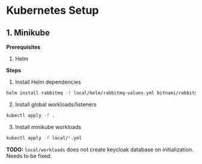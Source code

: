 # Kubernetes Setup

## 1. Minikube

**Prerequisites**

1. Helm

**Steps**

1. Install Helm dependencies

```sh
helm install rabbitmq -f local/helm/rabbitmq-values.yml bitnami/rabbitmq
```

2. Install global workloads/listeners

```sh
kubectl apply -f .
```

3. Install minikube workloads

```sh
kubectl apply -f local/*.yml
```

**TODO:** `local/workloads` does not create keycloak database on initialization. Needs to be fixed.
